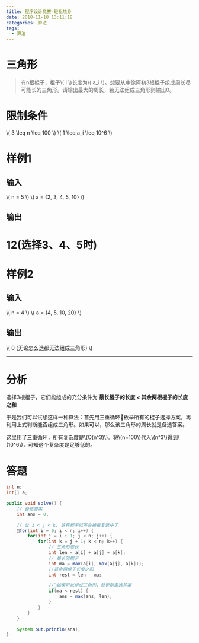 ```yaml
---
title: 程序设计竞赛-轻松热身
date: 2018-11-18 13:11:18
categories: 算法
tags:
  - 算法
---
```


# 三角形

> 有n根棍子，棍子\\( i \\)长度为\\( a_i \\)。想要从中徐阿初3根棍子组成周长尽可能长的三角形。请输出最大的周长，若无法组成三角形则输出0。

<!-- more -->

# 限制条件

\\( 3 \leq n \leq 100 \\)
\\( 1 \leq a_i \leq 10^6 \\)

# 样例1

## 输入

\\( n = 5 \\)
\\( a = {2, 3, 4, 5, 10} \\)

## 输出

# 12(选择3、4、5时) #

# 样例2

## 输入

\\( n = 4 \\)
\\( a = {4, 5, 10, 20} \\)

## 输出
\\( 0 (无论怎么选都无法组成三角形) \\)

---

# 分析

选择3根棍子，它们能组成的充分条件为
**最长棍子的长度 < 其余两根棍子的长度之和**

于是我们可以试想这样一种算法：首先用三重循环枚举所有的棍子选择方案，再利用上式判断能否组成三角形。如果可以，那么该三角形的周长就是备选答案。

这里用了三重循环，所有复杂度是\\(O(n^3)\\)。将\\(n=100\\)代入\\(n^3\\)得到\\(10^6\\)，可知这个复杂度是足够低的。

# 答题

```java
int n;
int[] a;

public void solve() {
    // 备选答案
    int ans = 0;

    // 让 i < j < k, 这样棍子就不会被重复选中了
    for(int i = 0; i < n; i++) {
        for(int j = i + 1; j < n; j++) {
            for(int k = j + 1; k < n; k++) {
                // 三角形周长
                int len = a[i] + a[j] + a[k];
                // 最长的棍子
                int ma = max(a[i], max(a[j], a[k]));
                //其余两棍子长度之和
                int rest = len - ma;

                //如果可以组成三角形，就更新备选答案
                if(ma < rest) {
                    ans = max(ans, len);
                }
            }
        }
    }

    System.out.println(ans);
}
```


